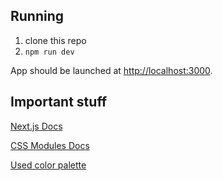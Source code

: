 ## Running

1. clone this repo
2. `npm run dev`

App should be launched at [http://localhost:3000](http://localhost:3000).

## Important stuff
[Next.js Docs](https://nextjs.org/docs)

[CSS Modules Docs](https://github.com/css-modules/css-modules)

[Used color palette](https://coolors.co/palette/f8f9fa-e9ecef-dee2e6-ced4da-adb5bd-6c757d-495057-343a40-212529)
